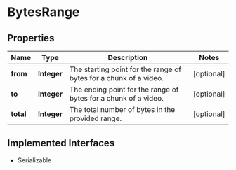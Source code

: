 

# BytesRange

## Properties

Name | Type | Description | Notes
------------ | ------------- | ------------- | -------------
**from** | **Integer** | The starting point for the range of bytes for a chunk of a video. |  [optional]
**to** | **Integer** | The ending point for the range of bytes for a chunk of a video. |  [optional]
**total** | **Integer** | The total number of bytes in the provided range. |  [optional]


## Implemented Interfaces

* Serializable


